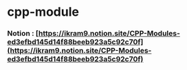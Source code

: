 # cpp-module

### Notion : [https://ikram9.notion.site/CPP-Modules-ed3efbd145d14f88beeb923a5c92c70f](https://ikram9.notion.site/CPP-Modules-ed3efbd145d14f88beeb923a5c92c70f)
